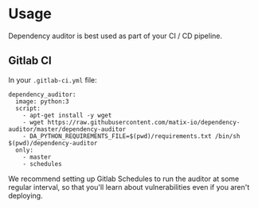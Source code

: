 # Usage

Dependency auditor is best used as part of your CI / CD pipeline.


## Gitlab CI

In your `.gitlab-ci.yml` file:

```
dependency_auditor:
  image: python:3
  script:
    - apt-get install -y wget
    - wget https://raw.githubusercontent.com/matix-io/dependency-auditor/master/dependency-auditor
    - DA_PYTHON_REQUIREMENTS_FILE=$(pwd)/requirements.txt /bin/sh $(pwd)/dependency-auditor
  only:
    - master
    - schedules
```

We recommend setting up Gitlab Schedules to run the auditor at some regular interval, so that you'll learn about vulnerabilities even if you aren't deploying.

